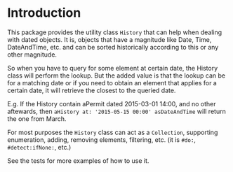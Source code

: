 Introduction
=========

This package provides the utility class `History` that can help when dealing with dated objects. It is, objects that have a magnitude like Date, Time, DateAndTime, etc. and can be sorted historically according to this or any other magnitude.

So when you have to query for some element at certain date, the History class will perform the lookup.
But the added value is that the lookup can be for a matching date or if you need to obtain an element that applies for a certain date, it will retrieve the closest to the queried date.

E.g. If the History contain aPermit dated 2015-03-01 14:00, and no other aftewards, then `aHistory at: '2015-05-15 00:00' asDateAndTime` will return the one from March.

For most purposes the `History` class can act as a `Collection`, supporting enumeration, adding, removing elements, filtering, etc. (it is `#do:`, `#detect:ifNone:`, etc.)

See the tests for more examples of how to use it.

